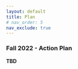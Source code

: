 ```yaml
---
layout: default
title: Plan
# nav_order: 5
nav_exclude: true
---
```


### Fall 2022 - Action Plan
**TBD**